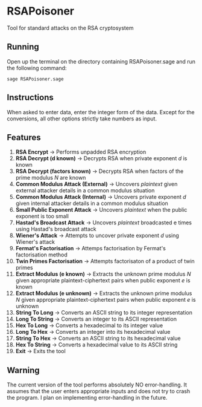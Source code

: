# RSAPoisoner
Tool for standard attacks on the RSA cryptosystem

## Running
Open up the terminal on the directory containing RSAPoisoner.sage and run the following command:
```
sage RSAPoisoner.sage
```

## Instructions
When asked to enter data, enter the integer form of the data. Except for the conversions, all other options strictly take numbers as input.

## Features
1. **RSA Encrypt** -> Performs unpadded RSA encryption
2. **RSA Decrypt (d known)** -> Decrypts RSA when private exponent _d_ is known
3. **RSA Decrypt (factors known)** -> Decrypts RSA when factors of the prime modulus _N_ are known
4. **Common Modulus Attack (External)** -> Uncovers _plaintext_ given external attacker details in a common modulus situation
5. **Common Modulus Attack (Internal)** -> Uncovers private exponent _d_ given internal attacker details in a common modulus situation
6. **Small Public Exponent Attack** -> Uncovers _plaintext_ when the public exponent is too small
7. **Hastad's Broadcast Attack** -> Uncovers _plaintext_ broadcasted e times using Hastad's broadcast attack
8. **Wiener's Attack** -> Attempts to uncover private exponent _d_ using Wiener's attack
9. **Fermat's Factorisation** -> Attemps factorisation by Fermat's factorisation method
10. **Twin Primes Factorisation** -> Attempts factorisaton of a product of twin primes
11. **Extract Modulus (e known)** -> Extracts the unknown prime modulus _N_ given appropriate plaintext-ciphertext pairs when public exponent _e_ is known
12. **Extract Modulus (e unknown)** -> Extracts the unknown prime modulus _N_ given appropriate plaintext-ciphertext pairs when public exponent _e_ is unknown
13. **String To Long** -> Converts an ASCII string to its integer representation
14. **Long To String** -> Converts an integer to its ASCII representation
15. **Hex To Long** -> Converts a hexadecimal to its integer value
16. **Long To Hex** -> Converts an integer into its hexadecimal value
17. **String To Hex** -> Converts an ASCII string to its hexadecimal value
18. **Hex To String** -> Converts a hexadecimal value to its ASCII string
19. **Exit** -> Exits the tool

## Warning
The current version of the tool performs absolutely NO error-handling. It assumes that the user enters appropriate inputs and does not try to crash the program. I plan on implementing error-handling in the future.
